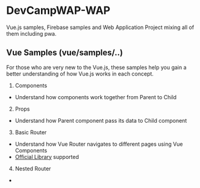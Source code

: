 # DevCampWAP-WAP
Vue.js samples, Firebase samples and Web Application Project mixing all of them including pwa.

## Vue Samples (vue/samples/..)
For those who are very new to the Vue.js, these samples help you gain a better understanding of how Vue.js works in each concept.

1. Components
- Understand how components work together from Parent to Child

2. Props
- Understand how Parent component pass its data to Child component

3. Basic Router
- Understand how Vue Router navigates to different pages using Vue Components
- [Official Library](https://github.com/vuejs/vue-router) supported

4. Nested Router
-
